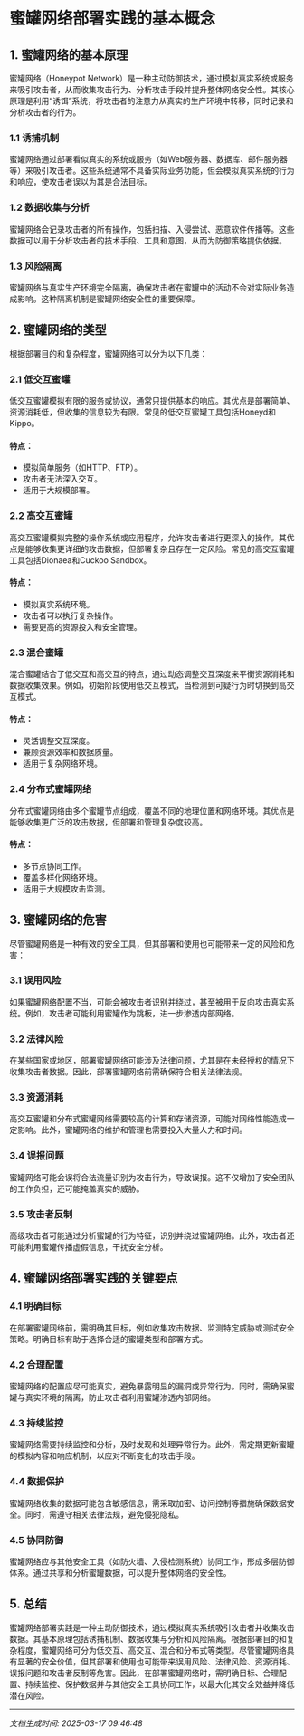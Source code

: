 # 蜜罐网络部署实践的基本概念

## 1. 蜜罐网络的基本原理

蜜罐网络（Honeypot Network）是一种主动防御技术，通过模拟真实系统或服务来吸引攻击者，从而收集攻击行为、分析攻击手段并提升整体网络安全性。其核心原理是利用“诱饵”系统，将攻击者的注意力从真实的生产环境中转移，同时记录和分析攻击者的行为。

### 1.1 诱捕机制
蜜罐网络通过部署看似真实的系统或服务（如Web服务器、数据库、邮件服务器等）来吸引攻击者。这些系统通常不具备实际业务功能，但会模拟真实系统的行为和响应，使攻击者误以为其是合法目标。

### 1.2 数据收集与分析
蜜罐网络会记录攻击者的所有操作，包括扫描、入侵尝试、恶意软件传播等。这些数据可以用于分析攻击者的技术手段、工具和意图，从而为防御策略提供依据。

### 1.3 风险隔离
蜜罐网络与真实生产环境完全隔离，确保攻击者在蜜罐中的活动不会对实际业务造成影响。这种隔离机制是蜜罐网络安全性的重要保障。

## 2. 蜜罐网络的类型

根据部署目的和复杂程度，蜜罐网络可以分为以下几类：

### 2.1 低交互蜜罐
低交互蜜罐模拟有限的服务或协议，通常只提供基本的响应。其优点是部署简单、资源消耗低，但收集的信息较为有限。常见的低交互蜜罐工具包括Honeyd和Kippo。

#### 特点：
- 模拟简单服务（如HTTP、FTP）。
- 攻击者无法深入交互。
- 适用于大规模部署。

### 2.2 高交互蜜罐
高交互蜜罐模拟完整的操作系统或应用程序，允许攻击者进行更深入的操作。其优点是能够收集更详细的攻击数据，但部署复杂且存在一定风险。常见的高交互蜜罐工具包括Dionaea和Cuckoo Sandbox。

#### 特点：
- 模拟真实系统环境。
- 攻击者可以执行复杂操作。
- 需要更高的资源投入和安全管理。

### 2.3 混合蜜罐
混合蜜罐结合了低交互和高交互的特点，通过动态调整交互深度来平衡资源消耗和数据收集效果。例如，初始阶段使用低交互模式，当检测到可疑行为时切换到高交互模式。

#### 特点：
- 灵活调整交互深度。
- 兼顾资源效率和数据质量。
- 适用于复杂网络环境。

### 2.4 分布式蜜罐网络
分布式蜜罐网络由多个蜜罐节点组成，覆盖不同的地理位置和网络环境。其优点是能够收集更广泛的攻击数据，但部署和管理复杂度较高。

#### 特点：
- 多节点协同工作。
- 覆盖多样化网络环境。
- 适用于大规模攻击监测。

## 3. 蜜罐网络的危害

尽管蜜罐网络是一种有效的安全工具，但其部署和使用也可能带来一定的风险和危害：

### 3.1 误用风险
如果蜜罐网络配置不当，可能会被攻击者识别并绕过，甚至被用于反向攻击真实系统。例如，攻击者可能利用蜜罐作为跳板，进一步渗透内部网络。

### 3.2 法律风险
在某些国家或地区，部署蜜罐网络可能涉及法律问题，尤其是在未经授权的情况下收集攻击者数据。因此，部署蜜罐网络前需确保符合相关法律法规。

### 3.3 资源消耗
高交互蜜罐和分布式蜜罐网络需要较高的计算和存储资源，可能对网络性能造成一定影响。此外，蜜罐网络的维护和管理也需要投入大量人力和时间。

### 3.4 误报问题
蜜罐网络可能会误将合法流量识别为攻击行为，导致误报。这不仅增加了安全团队的工作负担，还可能掩盖真实的威胁。

### 3.5 攻击者反制
高级攻击者可能通过分析蜜罐的行为特征，识别并绕过蜜罐网络。此外，攻击者还可能利用蜜罐传播虚假信息，干扰安全分析。

## 4. 蜜罐网络部署实践的关键要点

### 4.1 明确目标
在部署蜜罐网络前，需明确其目标，例如收集攻击数据、监测特定威胁或测试安全策略。明确目标有助于选择合适的蜜罐类型和部署方式。

### 4.2 合理配置
蜜罐网络的配置应尽可能真实，避免暴露明显的漏洞或异常行为。同时，需确保蜜罐与真实环境的隔离，防止攻击者利用蜜罐渗透内部网络。

### 4.3 持续监控
蜜罐网络需要持续监控和分析，及时发现和处理异常行为。此外，需定期更新蜜罐的模拟内容和响应机制，以应对不断变化的攻击手段。

### 4.4 数据保护
蜜罐网络收集的数据可能包含敏感信息，需采取加密、访问控制等措施确保数据安全。同时，需遵守相关法律法规，避免侵犯隐私。

### 4.5 协同防御
蜜罐网络应与其他安全工具（如防火墙、入侵检测系统）协同工作，形成多层防御体系。通过共享和分析蜜罐数据，可以提升整体网络的安全性。

## 5. 总结

蜜罐网络部署实践是一种主动防御技术，通过模拟真实系统吸引攻击者并收集攻击数据。其基本原理包括诱捕机制、数据收集与分析和风险隔离。根据部署目的和复杂程度，蜜罐网络可分为低交互、高交互、混合和分布式等类型。尽管蜜罐网络具有显著的安全价值，但其部署和使用也可能带来误用风险、法律风险、资源消耗、误报问题和攻击者反制等危害。因此，在部署蜜罐网络时，需明确目标、合理配置、持续监控、保护数据并与其他安全工具协同工作，以最大化其安全效益并降低潜在风险。

---

*文档生成时间: 2025-03-17 09:46:48*
